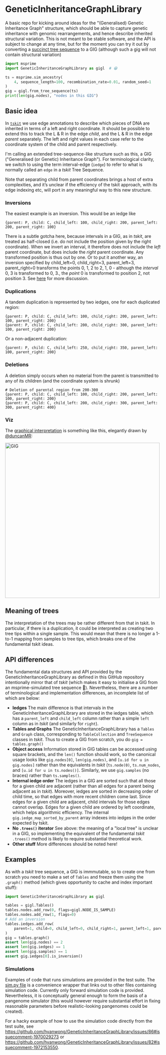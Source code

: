 # GeneticInheritanceGraphLibrary

A basic repo for kicking around ideas for the "(Generalised) Genetic Inheritance Graph" structure, which should be able to
capture genetic inheritance with genomic rearrangements, and hence describe inherited structural variation. This is
not meant to be stable software, and the API is subject to change at any time, but for the moment you can
try it out by converting a [succinct tree sequence](https://tskit.dev/tutorials/what_is.html)
to a GIG (although such a gig will not contain structural variation)

```python
import msprime
import GeneticInheritanceGraphLibrary as gigl  # 😁

ts = msprime.sim_ancestry(
    4, sequence_length=100, recombination_rate=0.01, random_seed=1
)
gig = gigl.from_tree_sequence(ts)
print(len(gig.nodes), "nodes in this GIG")
```

## Basic idea

In [`tskit`](https://tskit.dev) we use edge annotations to describe which pieces of DNA are inherited in terms of a left and right coordinate.
It should be possible to extend this to track the L & R in the edge *child*, and the L & R in the edge *parent* separately.
The left and right values in each case refer to the coordinate system of the child and parent respectively.

I'm calling an extended tree-sequence-like structure such as this, a GIG ("Generalised (or Genetic) Inheritance Graph"). For
terminological clarity,
we switch to using the term interval-edge (`iedge`) to refer to what is normally called an `edge` in a *tskit* Tree Sequence.

Note that separating child from parent coordinates brings a host of extra complexities,
and it’s unclear if the efficiency of the tskit approach,
with its edge indexing etc, will port in any meaningful way to this new structure.

### Inversions

The easiest example is an inversion. This would be an iedge like

```
{parent: P, child: C, child_left: 100, child_right: 200, parent_left: 200, parent_right: 100}
```

There is a subtle gotcha here, because intervals in a GIG, as in _tskit_, are treated as half-closed
(i.e. do not include the position given by the right coordinate). When we invert an interval, it
therefore does not include the *left* parent coordinate, but does include the *right* parent coordinate.
Any transformed position is thus out by one. Or to put it another way, an inversion specified
by child_left=0, child_right=3, parent_left=3, parent_right=0 transforms the points
0, 1, 2 to 2, 1, 0 - although the *interval* 0, 3 is transformed to 0, 3., the *point* 0 is transformed
to position 2, not position 3. See
[here](https://github.com/hyanwong/GeneticInheritanceGraphLibrary/issues/41#issuecomment-1858530867)
for more discussion.

### Duplications

A tandem duplication is represented by two iedges, one for each duplicated region:

```
{parent: P, child: C, child_left: 100, child_right: 200, parent_left: 100, parent_right: 200}
{parent: P, child: C, child_left: 200, child_right: 300, parent_left: 100, parent_right: 200}
```

Or a non-adjacent duplication:
```
{parent: P, child: C, child_left: 250, child_right: 350, parent_left: 100, parent_right: 200}
```

### Deletions

A deletion simply occurs when no material from the parent is transmitted to any of its children (and the coordinate system is shrunk)

```
# Deletion of parental region from 200-300
{parent: P, child: C, child_left: 100, child_right: 200, parent_left: 100, parent_right: 200}
{parent: P, child: C, child_left: 200, child_right: 300, parent_left: 300, parent_right: 400}
```

### Viz

The [graphical interpretation](https://github.com/hyanwong/GeneticInheritanceGraphLibrary/issues/2#issuecomment-1684164074)
is something like this, elegantly drawn by [@duncanMR](https://github.com/duncanMR):

<img src="https://github.com/hyanwong/GeneticInheritanceGraph/assets/5416474/0fff67b3-71e7-4ed5-895a-140a06f49940" alt="GIG" width="500"/>

## Meaning of trees
The interpretation of the trees may be rather different from that in tskit. In particular,
if there is a duplication, it could be interpreted as creating two tree tips within a single sample.
This would mean that there is no longer a 1-to-1 mapping from samples to tree tips, which
breaks one of the fundamental tskit ideas.

## API differences

The fundamental data structures and API provided by the GeneticInheritanceGraphLibrary as defined in
this GitHub repository intentionally mirror that of _tskit_ (which makes it easy to initialise a GIG
from an msprime-simulated tree sequence 🎉). Nevertheless, there are a number of terminological
and implementation differences, an incomplete list of which are below:

- **Iedges** The main difference is that intervals in the GeneticInheritanceGraphLibrary are stored
  in the iedges table, which has a `parent_left` and `child_left` column rather than a simple `left`
  column as in _tskit_ (and similarly for `right`).
- **Tables and Graphs** The GeneticInheritanceGraphLibrary has a `Tables` and `Graph` class, corresponding
  to `TableCollection` and `TreeSequence` classes in _tskit_. Thus to create a GIG from scratch,
  you do `gig = tables.graph()`
- **Object access** Information stored in GIG tables can be accessed using square brackets, and
  the `len()` function should work, so the canonical usage looks like `gig.nodes[0]`, `len(gig.nodes)`,
  and `[u.id for u in gig.nodes]` rather than the equivalents in _tskit_ (`ts.node(0)`, `ts.num_nodes`,
  and `[u.id for u in ts.nodes()]`. Similarly, we use `gig.samples` (no braces) rather than `ts.samples()`.
- **Internal iedge order** The iedges in a GIG are sorted such that all those for a given child are
  adjacent (rather than all edges for a parent being adjacent as in _tskit_). Moreover, iedges are
  sorted in decreasing order of child time, so that edges with more recent children come last. Since
  edges for a given child are adjacent, child intervals for those edges cannot overlap. Edges for a
  given child are ordered by left coordinate, which helps algorithmic efficiency. The internal
  `gig.iedge_map_sorted_by_parent` array indexes into iedges in the order expected by tskit.
- **No `.trees()` iterator** See above: the meaning of a "local tree" is unclear in a GIG, so
  implementing the equivalent of the fundamental _tskit_ `.trees()` method is likely to require
  substantial theoretical work.
- **Other stuff** More differences should be noted here!

## Examples

As with a _tskit_ tree sequence, a GIG is immmutable, so to create one from scratch you
need to make a set of `Tables` and freeze them using the `.graph()` method (which gives
opportunity to cache and index important stuff):

```python
import GeneticInheritanceGraphLibrary as gigl

tables = gigl.Tables()
tables.nodes.add_row(0, flags=gigl.NODE_IS_SAMPLE)
tables.nodes.add_row(1, flags=0)
# Add an inversion
tables.iedges.add_row(
    parent=1, child=0, child_left=0, child_right=1, parent_left=1, parent_right=0
)
gig = tables.graph()
assert len(gig.nodes) == 2
assert len(gig.iedges) == 1
assert len(gig.samples) == 1
assert gig.iedges[0].is_inversion()
```

### Simulations

Examples of code that runs simulations are provided in the test suite. The
[sim.py file](https://github.com/hyanwong/GeneticInheritanceGraphLibrary/blob/main/tests/sim.py)
is a convenience wrapper that links out to other files containing simulation code.
Currently only forward simulation code is provided. Nevertheless, it is conceptually
general enough to form the basis of a pangenome simulator (this would however require
substantial effort in fixing reasonable parameters before realistic-looking pangenomes
could be created).

For a hacky example of how to use the simulation code directly from the test suite, see
https://github.com/hyanwong/GeneticInheritanceGraphLibrary/issues/86#issuecomment-1970029273
or https://github.com/hyanwong/GeneticInheritanceGraphLibrary/issues/82#issuecomment-1972153550.

